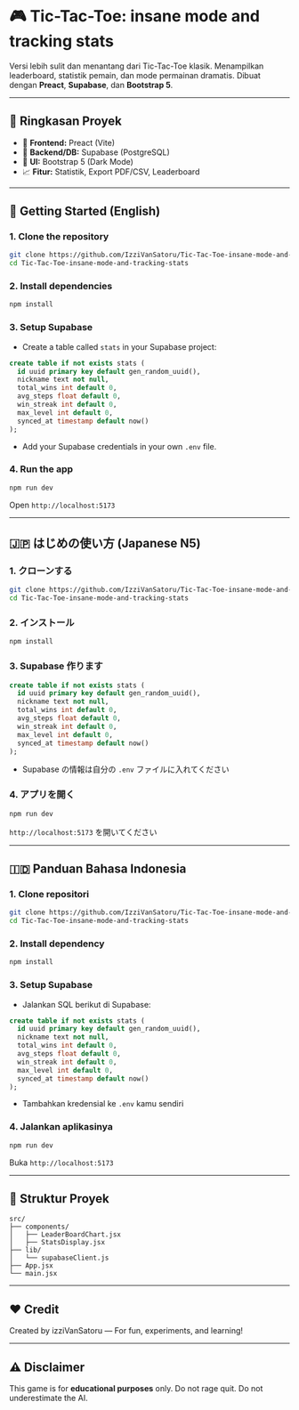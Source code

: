 # 🎮 Tic-Tac-Toe: insane mode and tracking stats

Versi lebih sulit dan menantang dari Tic-Tac-Toe klasik. Menampilkan leaderboard, statistik pemain, dan mode permainan dramatis. Dibuat dengan **Preact**, **Supabase**, dan **Bootstrap 5**.

---

## 📆 Ringkasan Proyek

- 🔋 **Frontend:** Preact (Vite)
- 🧠 **Backend/DB:** Supabase (PostgreSQL)
- 🎨 **UI:** Bootstrap 5 (Dark Mode)
- 📈 **Fitur:** Statistik, Export PDF/CSV, Leaderboard

---

## 🚀 Getting Started (English)

### 1. Clone the repository

```bash
git clone https://github.com/IzziVanSatoru/Tic-Tac-Toe-insane-mode-and-tracking-stats.git
cd Tic-Tac-Toe-insane-mode-and-tracking-stats
```

### 2. Install dependencies

```bash
npm install
```

### 3. Setup Supabase

- Create a table called `stats` in your Supabase project:

```sql
create table if not exists stats (
  id uuid primary key default gen_random_uuid(),
  nickname text not null,
  total_wins int default 0,
  avg_steps float default 0,
  win_streak int default 0,
  max_level int default 0,
  synced_at timestamp default now()
);
```

- Add your Supabase credentials in your own `.env` file.

### 4. Run the app

```bash
npm run dev
```

Open `http://localhost:5173`

---

## 🇯🇵 はじめの使い方 (Japanese N5)

### 1. クローンする

```bash
git clone https://github.com/IzziVanSatoru/Tic-Tac-Toe-insane-mode-and-tracking-stats.git
cd Tic-Tac-Toe-insane-mode-and-tracking-stats
```

### 2. インストール

```bash
npm install
```

### 3. Supabase 作ります

```sql
create table if not exists stats (
  id uuid primary key default gen_random_uuid(),
  nickname text not null,
  total_wins int default 0,
  avg_steps float default 0,
  win_streak int default 0,
  max_level int default 0,
  synced_at timestamp default now()
);
```

- Supabase の情報は自分の `.env` ファイルに入れてください

### 4. アプリを開く

```bash
npm run dev
```

`http://localhost:5173` を開いてください

---

## 🇮🇩 Panduan Bahasa Indonesia

### 1. Clone repositori

```bash
git clone https://github.com/IzziVanSatoru/Tic-Tac-Toe-insane-mode-and-tracking-stats.git
cd Tic-Tac-Toe-insane-mode-and-tracking-stats
```

### 2. Install dependency

```bash
npm install
```

### 3. Setup Supabase

- Jalankan SQL berikut di Supabase:

```sql
create table if not exists stats (
  id uuid primary key default gen_random_uuid(),
  nickname text not null,
  total_wins int default 0,
  avg_steps float default 0,
  win_streak int default 0,
  max_level int default 0,
  synced_at timestamp default now()
);
```

- Tambahkan kredensial ke `.env` kamu sendiri

### 4. Jalankan aplikasinya

```bash
npm run dev
```

Buka `http://localhost:5173`

---

## 📂 Struktur Proyek

```
src/
├── components/
│   ├── LeaderBoardChart.jsx
│   ├── StatsDisplay.jsx
├── lib/
│   └── supabaseClient.js
├── App.jsx
└── main.jsx
```

---

## ❤️ Credit

Created by izziVanSatoru — For fun, experiments, and learning!

---

## ⚠️ Disclaimer

This game is for **educational purposes** only. Do not rage quit. Do not underestimate the AI.